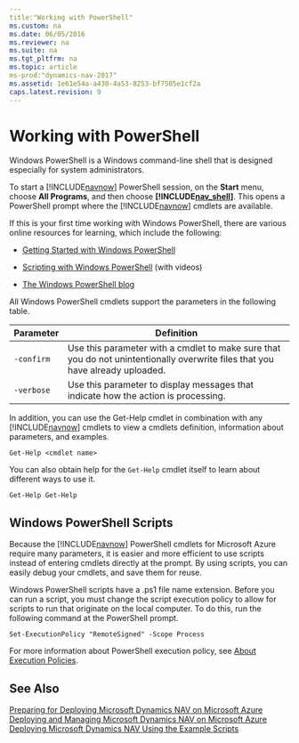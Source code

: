 ```yaml
---
title:"Working with PowerShell"
ms.custom: na
ms.date: 06/05/2016
ms.reviewer: na
ms.suite: na
ms.tgt_pltfrm: na
ms.topic: article
ms-prod:"dynamics-nav-2017"
ms.assetid: 1e61e54a-a430-4a53-8253-bf7505e1cf2a
caps.latest.revision: 9
---
```

# Working with PowerShell
Windows PowerShell is a Windows command\-line shell that is designed especially for system administrators.  
  
 To start a [!INCLUDE[navnow](includes/navnow_md.md)] PowerShell session, on the **Start** menu, choose **All Programs**, and then choose **[!INCLUDE[nav_shell](includes/nav_shell_md.md)]**. This opens a PowerShell prompt where the [!INCLUDE[navnow](includes/navnow_md.md)] cmdlets are available.  
  
 If this is your first time working with Windows PowerShell, there are various online resources for learning, which include the following:  
  
-   [Getting Started with Windows PowerShell](http://go.microsoft.com/fwlink/?LinkId=254637)  
  
-   [Scripting with Windows PowerShell](http://go.microsoft.com/fwlink/?LinkId=254638) \(with videos\)  
  
-   [The Windows PowerShell blog](http://go.microsoft.com/fwlink/?LinkId=254642)  
  
 All Windows PowerShell cmdlets support the parameters in the following table.  
  
|Parameter|Definition|  
|---------------|----------------|  
|`-confirm`|Use this parameter with a cmdlet to make sure that you do not unintentionally overwrite files that you have already uploaded.|  
|`-verbose`|Use this parameter to display messages that indicate how the action is processing.|  
  
 In addition, you can use the Get\-Help cmdlet in combination with any [!INCLUDE[navnow](includes/navnow_md.md)] cmdlets to view a cmdlets definition, information about parameters, and examples.  
  
```  
Get-Help <cmdlet name>  
```  
  
 You can also obtain help for the `Get-Help` cmdlet itself to learn about different ways to use it.  
  
```  
Get-Help Get-Help  
```  
  
## Windows PowerShell Scripts  
 Because the [!INCLUDE[navnow](includes/navnow_md.md)] PowerShell cmdlets for Microsoft Azure require many parameters, it is easier and more efficient to use scripts instead of entering cmdlets directly at the prompt. By using scripts, you can easily debug your cmdlets, and save them for reuse.  
  
 Windows PowerShell scripts have a .ps1 file name extension. Before you can run a script, you must change the script execution policy to allow for scripts to run that originate on the local computer. To do this, run the following command at the PowerShell prompt.  
  
```  
Set-ExecutionPolicy "RemoteSigned" -Scope Process  
```  
  
 For more information about PowerShell execution policy, see [About Execution Policies](http://go.microsoft.com/fwlink/?LinkID=254644).  
  
## See Also  
 [Preparing for Deploying Microsoft Dynamics NAV on Microsoft Azure](Preparing-for-Deploying-Microsoft-Dynamics-NAV-on-Microsoft-Azure.md)   
 [Deploying and Managing Microsoft Dynamics NAV on Microsoft Azure](Deploying-and-Managing-Microsoft-Dynamics-NAV-on-Microsoft-Azure.md)   
 [Deploying Microsoft Dynamics NAV Using the Example Scripts](Deploying-Microsoft-Dynamics-NAV-Using-the-Example-Scripts.md)